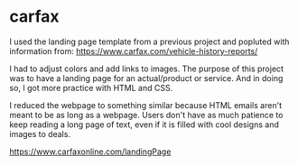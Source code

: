 # carfax

I used the landing page template from a previous project and popluted with information from:
https://www.carfax.com/vehicle-history-reports/

I had to adjust colors and add links to images. The purpose of this project was to have a landing page for an actual/product or service.
And in doing so, I got more practice with HTML and CSS. 

I reduced the webpage to something similar because HTML emails aren't meant to be as long as a webpage. Users don't have as much patience
to keep reading a long page of text, even if it is filled with cool designs and images to deals. 

https://www.carfaxonline.com/landingPage